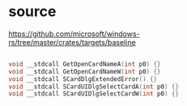 # source

<https://github.com/microsoft/windows-rs/tree/master/crates/targets/baseline>

```c

void __stdcall GetOpenCardNameA(int p0) {}
void __stdcall GetOpenCardNameW(int p0) {}
void __stdcall SCardDlgExtendedError() {}
void __stdcall SCardUIDlgSelectCardA(int p0) {}
void __stdcall SCardUIDlgSelectCardW(int p0) {}

```
